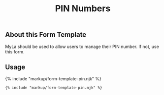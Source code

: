 ﻿---
title: PIN Numbers
summary: The PIN Numbers block allows the user to manage their PIN number.
tags: form-templates
layout: guide
eleventyNavigation:
  key: PIN Numbers
  parent: Form Templates
  order: 7
  excerpt: The PIN Numbers block allows the user to manage their PIN number.
  img: /img/illustrations/illus-pin-numbers.svg
---

## About this Form Template

MyLa should be used to allow users to manage their PIN number. If not, use this form.

## Usage

{% include "markup/form-template-pin.njk" %}

``` html
{% include "markup/form-template-pin.njk" %}
```
